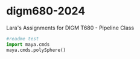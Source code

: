 # digm680-2024
Lara's Assignments for DIGM T680 - Pipeline Class

```python
#readme test
import maya.cmds
maya.cmds.polySphere()
```
